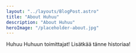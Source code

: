 ```yaml
---
layout: "../layouts/BlogPost.astro"
title: "About Huhuu"
description: "About Huhuu"
heroImage: "/placeholder-about.jpg"
---
```


Huhuu Huhuun toimittajat! Lisätkää tänne historiaa!
